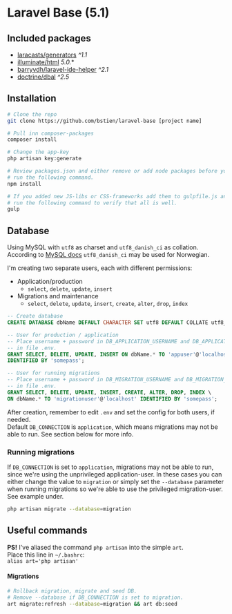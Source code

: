 # Laravel Base (5.1)

## Included packages
- [laracasts/generators](https://github.com/laracasts/Laravel-5-Generators-Extended) *^1.1*
- [illuminate/html](https://github.com/illuminate/html) *5.0.**
- [barryvdh/laravel-ide-helper](https://github.com/barryvdh/laravel-ide-helper) *^2.1*
- [doctrine/dbal](https://github.com/doctrine/dbal) *^2.5*

## Installation
```bash
# Clone the repo
git clone https://github.com/bstien/laravel-base [project name]

# Pull inn composer-packages
composer install

# Change the app-key
php artisan key:generate

# Review packages.json and either remove or add node packages before you 
# run the following command.
npm install

# If you added new JS-libs or CSS-frameworks add them to gulpfile.js and 
# run the following command to verify that all is well.
gulp
```

## Database
Using MySQL with `utf8` as charset and `utf8_danish_ci` as collation. According to [MySQL docs](https://dev.mysql.com/doc/refman/5.0/en/charset-unicode-sets.html) `utf8_danish_ci` may be used for Norwegian.

I'm creating two separate users, each with different permissions:  
- Application/production  
	- `select`, `delete`, `update`, `insert`
- Migrations and maintenance
	- `select`, `delete`, `update`, `insert`, `create`, `alter`, `drop`, `index`  

```sql
-- Create database
CREATE DATABASE dbName DEFAULT CHARACTER SET utf8 DEFAULT COLLATE utf8_danish_ci;

-- User for production / application
-- Place username + password in DB_APPLICATION_USERNAME and DB_APPLICATION_PASSWORD
-- in file .env.
GRANT SELECT, DELETE, UPDATE, INSERT ON dbName.* TO 'appuser'@'localhost' \
IDENTIFIED BY 'somepass';

-- User for running migrations
-- Place username + password in DB_MIGRATION_USERNAME and DB_MIGRATION_PASSWORD
-- in file .env.
GRANT SELECT, DELETE, UPDATE, INSERT, CREATE, ALTER, DROP, INDEX \
ON dbName.* TO 'migrationuser'@'localhost' IDENTIFIED BY 'somepass';
```

After creation, remember to edit `.env` and set the config for both users, if needed.  
Default `DB_CONNECTION` is `application`, which means migrations may not be able to run. See section below for more info.

### Running migrations
If `DB_CONNECTION` is set to `application`, migrations may not be able to run, since we're using the unprivileged application-user. In these cases you can either change the value to `migration` or simply set the `--database` parameter when running migrations so we're able to use the privileged migration-user. See example under.  
```bash
php artisan migrate --database=migration
```

## Useful commands
**PS!** I've aliased the command `php artisan` into the simple `art`.  
Place this line in `~/.bashrc`:  
`alias art='php artisan'`

#### Migrations
```bash
# Rollback migration, migrate and seed DB.
# Remove --database if DB_CONNECTION is set to migration.
art migrate:refresh --database=migration && art db:seed 
```